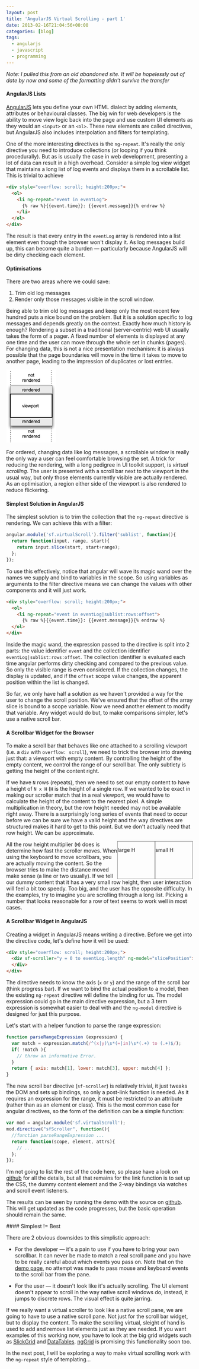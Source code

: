 ```yaml
---
layout: post
title: 'AngularJS Virtual Scrolling - part 1'
date: 2013-02-16T21:04:56+00:00
categories: [blog]
tags:
  - angularjs
  - javascript
  - programming
---
```


*Note: I pulled this from an old abandoned site. It will be hopelessly out of
date by now and some of the formatting didn't survive the transfer*

#### AngularJS Lists

[AngularJS](http://angularjs.org/ "AngularJS Home Page") lets you define your
own HTML dialect by adding elements, attributes or behavioural classes. The
big win for web developers is the ability to move view logic back into the
page and use custom UI elements as they would an `<input>` or an `<ol>`.
These new elements are called directives, but AngularJS also includes
interpolation and filters for templating.

One of the more interesting directives is the `ng-repeat`. It's really the
only directive you need to introduce collections (or looping if you think
procedurally). But as is usually the case in web development, presenting a
lot of data can result in a high overhead. Consider a simple log view widget
that maintains a long list of log events and displays them in a scrollable
list. This is trivial to achieve

```html
<div style="overflow: scroll; height:200px;">
  <ol>
    <li ng-repeat="event in eventLog">
      {% raw %}{{event.time}}: {{event.message}}{% endraw %}
    </li>
  </ol>
</div>
```

The result is that every entry in the `eventLog` array is rendered into a
list element even though the browser won't display it. As log messages build
up, this can become quite a burden &mdash; particularly because AngularJS
will be dirty checking each element.

#### Optimisations

There are two areas where we could save:

1. Trim old log messages
2. Render only those messages visible in the scroll window.

Being able to trim old log messages and keep only the most recent few hundred
puts a nice bound on the problem. But it is a solution specific to log
messages and depends greatly on the context. Exactly how much history is
enough?
 Rendering a subset in a traditional (server-centric) web UI usually takes the
form of a pager. A fixed number of elements is displayed at any one time and
the user can move through the whole set in chunks (pages). For changing data,
this is not a nice presentation mechanism: it is always possible that the
page boundaries will move in the time it takes to move to another page,
leading to the impression of duplicates or lost entries.

<img src="/assets/virtual-list.png"
      alt="diagram of a virtual list" 
      width="135" height="197"
      class="alignright size-full" />

For ordered, changing data like log messages, a scrollable window is really
the only way a user can feel comfortable browsing the set. A trick for
reducing the rendering, with a long pedigree in UI toolkit support, is
<em>virtual scrolling</em>. The user is presented with a scroll bar next to
the viewport in the usual way, but only those elements currently visible are
actually rendered. As an optimisation, a region either side of the viewport
is also rendered to reduce flickering.

#### Simplest Solution in AngularJS

The simplest solution is to trim the collection that the `ng-repeat`
directive is rendering. We can achieve this with a filter:

```javascript
angular.module('sf.virtualScroll').filter('sublist', function(){
  return function(input, range, start){
    return input.slice(start, start+range);
  };
});
```

To use this effectively, notice that angular will wave its magic wand over
the names we supply and bind to variables in the scope. So using variables as
arguments to the filter directive means we can change the values with other
components and it will just work.

```html
<div style="overflow: scroll; height:200px;">
  <ol>
    <li ng-repeat="event in eventLog|sublist:rows:offset">
      {% raw %}{{event.time}}: {{event.message}}{% endraw %}
  </ol>
</div>
```

Inside the magic wand, the expression passed to the directive is split into 2
parts: the value identifier `event` and the collection identifier
`eventLog|sublist:rows:offset`. The collection identifier is evaluated each
time angular performs dirty checking and compared to the previous value. So
only the visible range is even considered. If the collection changes, the
display is updated, and if the `offset` scope value changes, the apparent
position within the list is changed.

So far, we only have half a solution as we haven't provided a way for the
user to change the scroll position. We've ensured that the offset of the
array slice is bound to a scope variable. Now we need another element to
modify that variable. Any widget would do but, to make comparisons simpler,
let's use a native scroll bar.


#### A Scrollbar Widget for the Browser

To make a scroll bar that behaves like one attached to a scrolling viewport
(i.e. a `div` with `overflow: scroll`), we need to trick the browser into
drawing just that: a viewport with empty content. By controlling the height
of the empty content, we control the range of our scroll bar. The only
subtlety is getting the height of the content right.

If we have `N` rows (repeats), then we need to set our empty content to have
a height of `N x H` (`H` is the height of a single row. If we wanted to be
exact in making our scroller match that in a real viewport, we would have to
calculate the height of the content to the nearest pixel. A simple
multiplication in theory, but the row height needed may not be available
right away. There is a surprisingly long series of events that need to occur
before we can be sure we have a valid height and the way directives are
structured makes it hard to get to this point. But we don't actually need
that row height. We can be approximate.

<div style="position:relative; width:100px;height:100px; float:right; border:1px solid gray;">
  <p>small H</p>
  <div style="position:absolute; height:100%; width:1em;top:0;right:0;overflow-x:hidden;overflow-y:scroll">
    <div style="width:1px;height:120px;"></div>
  </div>
</div>


<div style="position:relative; width:100px;height:100px; float:right; border:1px solid gray;">
  <p>large H</p>
  <div style="position:absolute; height:100%; width:1em;top:0;right:0;overflow-x:hidden;overflow-y:scroll">
    <div style="width:1px;height:1000px;"></div>
  </div>
</div>


All the row height multiplier (`H`) does is determine how fast the scroller
moves. When using the keyboard to move scrollbars, you are actually moving
the content. So the browser tries to make the distance moved make sense (a
line or two usually). If we tell our dummy content that it has a very small
row height, then user interaction will feel a bit too speedy. Too big, and
the user has the opposite difficulty. In the examples, try to imagine you are
scrolling through a long list. Picking a number that looks reasonable for a
row of text seems to work well in most cases.

#### A Scrollbar Widget in AngularJS

Creating a widget in AngularJS means writing a directive. Before we get into
the directive code, let's define how it will be used:

```html
<div style="overflow: scroll; height:200px;">
  <div sf-scroller="y = 0 to eventLog.length" ng-model="slicePosition">
  </div>
</div>
```

The directive needs to know the axis (`x` or `y`) and the range of the scroll
bar (think progress bar). If we want to bind the actual position to a model,
then the existing `ng-repeat` directive will define the binding for us. The
model expression could go in the main directive expression, but a 3 term
expression is somewhat easier to deal with and the `ng-model` directive is
designed for just this purpose.


Let's start with a helper function to parse the range expression:

```javascript
function parseRangeExpression (expression) {
  var match = expression.match(/^(x|y)\s*(=|in)\s*(.+) to (.+)$/);
  if( !match ){
    // throw an informative Error.
  }
  return { axis: match[1], lower: match[3], upper: match[4] };
}
```

The new scroll bar directive (`sf-scroller`) is relatively trivial, it just
tweaks the DOM and sets up bindings, so only a post-link function is needed. As
it requires an expression for the range, it must be restricted to an attribute
(rather than as an element or class). This is the most common case for angular
directives, so the form of the definition can be a simple function:

```javascript
var mod = angular.module('sf.virtualScroll');
mod.directive("sfScroller", function(){
  //function parseRangeExpression ...
  return function(scope, element, attrs){
    // ...
  };
}); 
```

I'm not going to list the rest of the code here, so please have a look on <a
href="https://github.com/stackfull/angular-virtual-scroll">github</a> for all
the details, but all that remains for the link function is to set up the CSS,
the dummy content element and the 2-way bindings via watches and scroll event
listeners.

The results can be seen by running the demo with the source on <a
href="https://github.com/stackfull/angular-virtual-scroll">github</a>. This
will get updated as the code progresses, but the basic operation should remain
the same.

#### Simplest != Best

There are 2 obvious downsides to this simplistic approach:

* For the developer &mdash; it's a pain to use if you have to bring your own
  scrollbar. It can never be made to match a real scroll pane and you have to
  be really careful about which events you pass on. Note that on the <a
  href="http://demo.stackfull.com/virtual-scroll">demo page</a>, no attempt was
  made to pass mouse and keyboard events to the scroll bar from the pane.

* For the user &mdash; it doesn't look like it's actually scrolling. The UI
  element doesn't appear to scroll in the way native scroll windows do,
  instead, it jumps to discrete rows. The visual effect is quite jarring.

If we really want a virtual scroller to look like a native scroll pane, we are
going to have to use a native scroll pane. Not just for the scroll bar widget,
but to display the content. To make the scrolling virtual, sleight of hand is
used to add and remove list elements just as they are needed. If you want
examples of this working now, you have to look at the big grid widgets such as
<a href="https://github.com/mleibman/SlickGrid/issues/22">SlickGrid</a> and <a
href="http://www.datatables.net/blog/Introducing_Scroller_-_Virtual_Scrolling_for_DataTables">DataTables</a>.
<a href="https://github.com/angular-ui/ng-grid">ngGrid</a> is promising this
functionality soon too. 

In the next post, I will be exploring a way to make virtual scrolling work with the <code>ng-repeat</code> style of templating&#8230;

